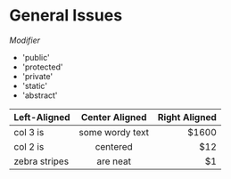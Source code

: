 General Issues
======

*Modifier*
+ 'public'
+ 'protected'
+ 'private'
+ 'static'
+ 'abstract'
  
| Left-Aligned  | Center Aligned  | Right Aligned |
| :------------ |:---------------:| -----:|
| col 3 is      | some wordy text | $1600 |
| col 2 is      | centered        |   $12 |
| zebra stripes | are neat        |    $1 |